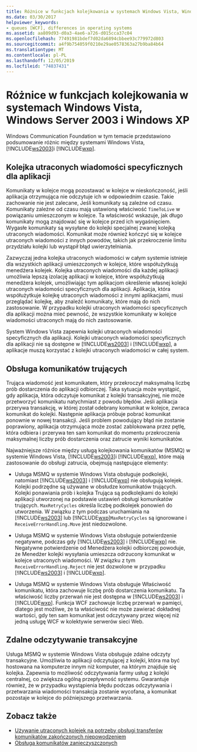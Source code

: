 ```yaml
---
title: Różnice w funkcjach kolejkowania w systemach Windows Vista, Windows Server 2003 i Windows XP
ms.date: 03/30/2017
helpviewer_keywords:
- queues [WCF], differences in operating systems
ms.assetid: aa809d93-d0a3-4ae6-a726-d015cca37c04
ms.openlocfilehash: 77491981bdef7d02da6894cbbee93c779972d803
ms.sourcegitcommit: a4f9b754059f0210e29ae0578363a27b9ba84b64
ms.translationtype: MT
ms.contentlocale: pl-PL
ms.lasthandoff: 12/05/2019
ms.locfileid: "74837431"
---
```

# <a name="differences-in-queuing-features-in-windows-vista-windows-server-2003-and-windows-xp"></a>Różnice w funkcjach kolejkowania w systemach Windows Vista, Windows Server 2003 i Windows XP
Windows Communication Foundation w tym temacie przedstawiono podsumowanie różnic między systemami Windows Vista, [!INCLUDE[ws2003](../../../../includes/ws2003-md.md)]i [!INCLUDE[wxp](../../../../includes/wxp-md.md)].  
  
## <a name="application-specific-dead-letter-queue"></a>Kolejka utraconych wiadomości specyficznych dla aplikacji  
 Komunikaty w kolejce mogą pozostawać w kolejce w nieskończoność, jeśli aplikacja otrzymująca nie odczytuje ich w odpowiednim czasie. Takie zachowanie nie jest zalecane, Jeśli komunikaty są zależne od czasu. Komunikaty zależne od czasu mają ustawioną właściwość `TimeToLive` w powiązaniu umieszczonym w kolejce. Ta właściwość wskazuje, jak długo komunikaty mogą znajdować się w kolejce przed ich wygaśnięciem. Wygasłe komunikaty są wysyłane do kolejki specjalnej zwanej kolejką utraconych wiadomości. Komunikat może również kończyć się w kolejce utraconych wiadomości z innych powodów, takich jak przekroczenie limitu przydziału kolejki lub wystąpił błąd uwierzytelniania.  
  
 Zazwyczaj jedna kolejka utraconych wiadomości w całym systemie istnieje dla wszystkich aplikacji umieszczonych w kolejce, które współużytkują menedżera kolejek. Kolejka utraconych wiadomości dla każdej aplikacji umożliwia lepszą izolację aplikacji w kolejce, które współużytkują menedżera kolejek, umożliwiając tym aplikacjom określenie własnej kolejki utraconych wiadomości specyficznych dla aplikacji. Aplikacja, która współużytkuje kolejkę utraconych wiadomości z innymi aplikacjami, musi przeglądać kolejkę, aby znaleźć komunikaty, które mają do nich zastosowanie. W przypadku kolejki utraconych wiadomości specyficznych dla aplikacji można mieć pewność, że wszystkie komunikaty w kolejce wiadomości utraconych mają do nich zastosowanie.  
  
 System Windows Vista zapewnia kolejki utraconych wiadomości specyficznych dla aplikacji. Kolejki utraconych wiadomości specyficznych dla aplikacji nie są dostępne w [!INCLUDE[ws2003](../../../../includes/ws2003-md.md)] i [!INCLUDE[wxp](../../../../includes/wxp-md.md)], a aplikacje muszą korzystać z kolejki utraconych wiadomości w całej system.  
  
## <a name="poison-message-handling"></a>Obsługa komunikatów trujących  
 Trująca wiadomość jest komunikatem, który przekroczył maksymalną liczbę prób dostarczenia do aplikacji odbiorczej. Taka sytuacja może wystąpić, gdy aplikacja, która odczytuje komunikat z kolejki transakcyjnej, nie może przetworzyć komunikatu natychmiast z powodu błędów. Jeśli aplikacja przerywa transakcję, w której został odebrany komunikat w kolejce, zwraca komunikat do kolejki. Następnie aplikacja próbuje pobrać komunikat ponownie w nowej transakcji. Jeśli problem powodujący błąd nie zostanie poprawiony, aplikacja otrzymująca może zostać zablokowana przez pętlę, która odbiera i przerywa ten sam komunikat do momentu przekroczenia maksymalnej liczby prób dostarczenia oraz zatrucie wyniki komunikatów.  
  
 Najważniejsze różnice między usługą kolejkowania komunikatów (MSMQ) w systemie Windows Vista, [!INCLUDE[ws2003](../../../../includes/ws2003-md.md)]i [!INCLUDE[wxp](../../../../includes/wxp-md.md)], które mają zastosowanie do obsługi zatrucia, obejmują następujące elementy:  
  
- Usługa MSMQ w systemie Windows Vista obsługuje podkolejki, natomiast [!INCLUDE[ws2003](../../../../includes/ws2003-md.md)] i [!INCLUDE[wxp](../../../../includes/wxp-md.md)] nie obsługują kolejek. Kolejki podrzędne są używane w obsłudze komunikatów trujących. Kolejki ponawiania prób i kolejka Trująca są podkolejkami do kolejki aplikacji utworzonej na podstawie ustawień obsługi komunikatów trujących. `MaxRetryCycles` określa liczbę podkolejek ponowień do utworzenia. W związku z tym podczas uruchamiania na [!INCLUDE[ws2003](../../../../includes/ws2003-md.md)] lub [!INCLUDE[wxp](../../../../includes/wxp-md.md)]`MaxRetryCycles` są ignorowane i `ReceiveErrorHandling.Move` jest niedozwolone.  
  
- Usługa MSMQ w systemie Windows Vista obsługuje potwierdzenie negatywne, podczas gdy [!INCLUDE[ws2003](../../../../includes/ws2003-md.md)] i [!INCLUDE[wxp](../../../../includes/wxp-md.md)] nie. Negatywne potwierdzenie od Menedżera kolejki odbiorczej powoduje, że Menedżer kolejki wysyłania umieszcza odrzucony komunikat w kolejce utraconych wiadomości. W związku z tym `ReceiveErrorHandling.Reject` nie jest dozwolone w przypadku [!INCLUDE[ws2003](../../../../includes/ws2003-md.md)] i [!INCLUDE[wxp](../../../../includes/wxp-md.md)].  
  
- Usługa MSMQ w systemie Windows Vista obsługuje Właściwość komunikatu, która zachowuje liczbę prób dostarczenia komunikatu. Ta właściwość liczby przerwań nie jest dostępna w [!INCLUDE[ws2003](../../../../includes/ws2003-md.md)] i [!INCLUDE[wxp](../../../../includes/wxp-md.md)]. Funkcja WCF zachowuje liczbę przerwań w pamięci, dlatego jest możliwe, że ta właściwość nie może zawierać dokładnej wartości, gdy ten sam komunikat jest odczytywany przez więcej niż jedną usługę WCF w kolektywie serwerów sieci Web.  
  
## <a name="remote-transactional-read"></a>Zdalne odczytywanie transakcyjne  
 Usługa MSMQ w systemie Windows Vista obsługuje zdalne odczyty transakcyjne. Umożliwia to aplikacji odczytującej z kolejki, która ma być hostowana na komputerze innym niż komputer, na którym znajduje się kolejka. Zapewnia to możliwość odczytywania farmy usług z kolejki centralnej, co zwiększa ogólną przepływność systemu. Gwarantuje również, że w przypadku wystąpienia błędu podczas odczytywania i przetwarzania wiadomości transakcja zostanie wycofana, a komunikat pozostaje w kolejce do późniejszego przetwarzania.  
  
## <a name="see-also"></a>Zobacz także

- [Używanie utraconych kolejek na potrzeby obsługi transferów komunikatów zakończonych niepowodzeniem](../../../../docs/framework/wcf/feature-details/using-dead-letter-queues-to-handle-message-transfer-failures.md)
- [Obsługa komunikatów zanieczyszczonych](../../../../docs/framework/wcf/feature-details/poison-message-handling.md)
